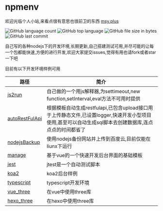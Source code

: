 # npmenv

欢迎光临个人小站,来看点很有意思也很前卫的东西 [msy.plus](https://msy.plus)

![GitHub language count](https://img.shields.io/github/languages/count/moshuying/nodeEnv) ![GitHub top language](https://img.shields.io/github/languages/top/moshuying/nodeEnv) ![GitHub file size in bytes](https://img.shields.io/github/repo-size/moshuying/nodeEnv) ![GitHub last commit](https://img.shields.io/github/last-commit/moshuying/nodeEnv)
 

自己写的各种nodejs下的开发环境,长期更新,自己搭建测试可用,并尽可能的让每一个包都能快速,方便的进行开发,欢迎大家提交issues,觉得有用也请fork或者star一下吧

目前有以下开发环境样例可用

|路径|简介|
|---|---|
|[js2run](https://github.com/moshuying/nodeEnv/tree/master/js2run)|自己做的一个用js解释器,为settimeout,new function,setInterval,eval方法不可用时提供|
|[autoRestFulApi](https://github.com/moshuying/nodeEnv/tree/master/autoRestFulApi)|根据模板自动生成restfulapi,已包含upload接口用于上传静态文件,已设置logger,快速开发小型项目使用,甚至可以自动生成sql脚本去创建数据库,连点点点的时间都省了|
|[nodejsBackup](https://github.com/moshuying/nodeEnv/tree/master/nodejsBackup)|使用nodejs备份网站并上传到百度云,目前仅能在liunx下运行|
|[manage](https://github.com/moshuying/nodeEnv/tree/master/manage)|基于vue的一个快速开发后台界面的基础模板|
|[jest](https://github.com/moshuying/nodeEnv/tree/master/jest)|jtest是一个自动测试脚本|
|[koa2](https://github.com/moshuying/nodeEnv/tree/master/koa2)|koa2后台样例|
|[typescript](https://github.com/moshuying/nodeEnv/tree/master/typescript)|typescript开发环境|
|[vue_three](https://github.com/moshuying/nodeEnv/tree/master/vue_three)|在vue中使用three库|
|[hexo_three](https://github.com/moshuying/nodeEnv/tree/master/hexo_three)|在hexo中使用three库|
